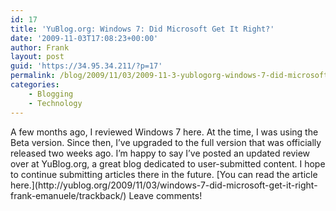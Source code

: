 ```yaml
---
id: 17
title: 'YuBlog.org: Windows 7: Did Microsoft Get It Right?'
date: '2009-11-03T17:08:23+00:00'
author: Frank
layout: post
guid: 'https://34.95.34.211/?p=17'
permalink: /blog/2009/11/03/2009-11-3-yublogorg-windows-7-did-microsoft-get-it-right-html/
categories:
    - Blogging
    - Technology
---
```


<div src="v5">A few months ago, I reviewed Windows 7 here. At the time, I was using the Beta version. Since then, I’ve upgraded to the full version that was officially released two weeks ago. I’m happy to say I’ve posted an updated review over at YuBlog.org, a great blog dedicated to user-submitted content. I hope to continue submitting articles there in the future. [You can read the article here.](http://yublog.org/2009/11/03/windows-7-did-microsoft-get-it-right-frank-emanuele/trackback/) Leave comments!</div>